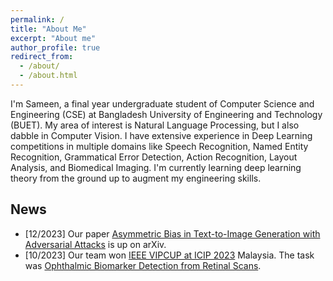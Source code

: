 ```yaml
---
permalink: /
title: "About Me"
excerpt: "About me"
author_profile: true
redirect_from: 
  - /about/
  - /about.html
---
```

I'm Sameen, a final year undergraduate student of Computer Science and Engineering (CSE) at Bangladesh University of Engineering and Technology (BUET). My area of interest is Natural Language Processing, but I also dabble in Computer Vision. I have extensive experience in Deep Learning competitions in multiple domains like Speech Recognition, Named Entity Recognition, Grammatical Error Detection, Action Recognition, Layout Analysis, and  Biomedical Imaging. I'm currently learning deep learning theory from the ground up to augment my engineering skills.

## News
+ [12/2023] Our paper [Asymmetric Bias in Text-to-Image Generation with Adversarial Attacks](https://arxiv.org/abs/2312.14440) is up on arXiv.
+ [10/2023] Our team won [IEEE VIPCUP at ICIP 2023](https://signalprocessingsociety.org/community-involvement/video-image-processing-cup) Malaysia. The task was [Ophthalmic Biomarker Detection from Retinal Scans](https://alregib.ece.gatech.edu/2023-vip-cup/).

